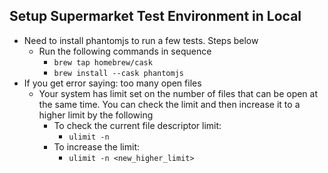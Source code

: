 
## Setup Supermarket Test Environment in Local

-   Need to install phantomjs to run a few tests. Steps below
    -   Run the following commands in sequence
        -   `brew tap homebrew/cask`
        -   `brew install --cask phantomjs`
-   If you get error saying: too many open files
    -   Your system has limit set on the number of files that can be open at the same time. You can check the limit and then increase it to a higher limit by the following
        -   To check the current file descriptor limit:
            -   `ulimit -n`
        -   To increase the limit:
            -   `ulimit -n <new_higher_limit>`